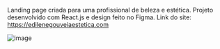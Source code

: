 Landing page criada para uma profissional de beleza e estética. 
Projeto desenvolvido com React.js e design feito no Figma.
Link do site: https://edilenegouveiaestetica.com

![image](https://github.com/user-attachments/assets/b03e0e50-d544-490b-affc-2b927e403cac)
